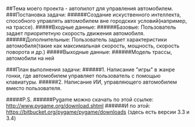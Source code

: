 ##Тема моего проекта - автопилот для управления автомобилем.
###Постановка задачи:
######Создание искуственного интеллекта, способного управлять автомобилем вне городских условий(например, на трассе).
#####Входные данные:
######Базовые: Пользователь задает приоритетную скорость движения автомобиля.
######Дополнительные: Пользователь задает характеристики автомобиля(такие как максимальная скорость, мощность, скорость                                                                                                      поворота и др.)
#####Выходные данные:
######Модель трассы, автомобили на ней
    
###План выполнения задачи:
######1. Написание "игры" в жанре гонки, где автомобилем управляет пользователь с помощью клавиатуры.
######2. Написание ИИ, управляющего автомобилем вместо пользователя.

#####P.S.
######Pygame можно скачать по этой ссылке: http://www.pygame.org/download.shtml 
######И по этой: https://bitbucket.org/pygame/pygame/downloads (здесь есть версии 3.3 и 3.4)
